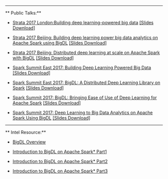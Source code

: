 
---

** Public Talks:**

* [ Strata 2017 London:Building deep learning-powered big data](https://conferences.oreilly.com/strata/strata-eu/public/schedule/detail/60651) [[Slides Download]](https://cdn.oreillystatic.com/en/assets/1/event/228/Building%20deep%20learning-powered%20big%20data%20Presentation.pdf)

* [Strata 2017 Beijing: Building deep learning power big data analytics on Apache Spark using BigDL](https://strata.oreilly.com.cn/strata-cn/public/schedule/detail/63040) [[Slides Download]](https://raw.githubusercontent.com/bigdl-project/bigdl-project.github.io/master/img/session_Building%20deep%20learning%20power%20big%20data%20analytics%20on%20Apache%20Spark%20using%20BigDL%E2%80%94sponsored%20by%20Intel.pdf)

* [Strata 2017 Beijing: Distributed deep learning at scale on Apache Spark with BigDL](https://strata.oreilly.com.cn/strata-cn/public/schedule/detail/59590) [[Slides Download]](https://raw.githubusercontent.com/bigdl-project/bigdl-project.github.io/master/img/session_Distributed%20Deep%20Learning%20at%20Scale%20on%20Apache%20Spark%20with%20BigDL_Strata.pdf)


* [Spark Summit East 2017: Building Deep Learning Powered Big Data](https://spark-summit.org/east-2017/events/building-deep-learning-powered-big-data/)  [[Slides Download]](https://www.slideshare.net/SparkSummit/building-deep-learning-powered-big-data-spark-summit-east-talk-by-jiao-wang-and-yiheng-wang)

* [Spark Summit East 2017: BigDL: A Distributed Deep Learning Library on Spark](https://spark-summit.org/east-2017/events/bigdl-a-distributed-deep-learning-library-on-spark/) [[Slides Download]](https://www.slideshare.net/SparkSummit/bigdl-a-distributed-deep-learning-library-on-spark-spark-summit-east-talk-by-yiheng-wang)

* [Spark Summit 2017: BigDL: Bringing Ease of Use of Deep Learning for Apache Spark](https://spark-summit.org/2017/events/bigdl-bringing-ease-of-use-of-deep-learning-for-apache-spark/) 
[[Slides Download]](https://www.slideshare.net/databricks/bigdl-bringing-ease-of-use-of-deep-learning-for-apache-spark-with-jason-dai-and-radhika-rangarajan)

* [Spark Summit 2017: Deep Learning to Big Data Analytics on Apache Spark Using BigDL](https://spark-summit.org/2017/events/deep-learning-to-big-data-analytics-on-apache-spark-using-bigdl/) [[Slides Download]](https://www.slideshare.net/databricks/deep-learning-to-big-data-analytics-on-apache-spark-using-bigdl-with-xianyan-jia-and-yuhao-yang)

---

** Intel Resource:** 

* [BigDL Overview](https://software.intel.com/en-us/videos/bigdl-overview) 

* [Introduction to BigDL on Apache Spark* Part1](https://software.intel.com/en-us/videos/introduction-to-bigdl-on-apache-spark-part1) 

* [Introduction to BigDL on Apache Spark* Part2 ](https://software.intel.com/en-us/videos/introduction-to-bigdl-on-apache-spark-part2)

* [Introduction to BigDL on Apache Spark* Part3 ](https://software.intel.com/en-us/videos/introduction-to-bigdl-on-apache-spark-part3)